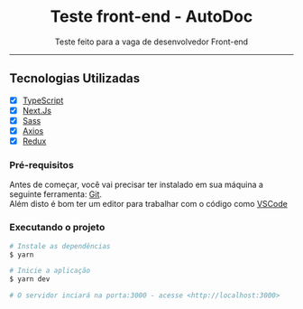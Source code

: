 <h1 align="center">
Teste front-end - AutoDoc
</h1>

<p align="center"> Teste feito para a vaga de desenvolvedor Front-end </p>

<hr>

## Tecnologias Utilizadas

- [x] [TypeScript](https://www.typescriptlang.org/)
- [x] [Next.Js](https://nextjs.org/)
- [x] [Sass](https://sass-lang.com/)
- [x] [Axios](https://axios-http.com/ptbr/docs/intro)
- [x] [Redux](https://redux.js.org/)

### Pré-requisitos

Antes de começar, você vai precisar ter instalado em sua máquina a seguinte ferramenta:
[Git](https://git-scm.com).<br>
Além disto é bom ter um editor para trabalhar com o código como [VSCode](https://code.visualstudio.com/)

### Executando o projeto

```bash
# Instale as dependências
$ yarn

# Inicie a aplicação
$ yarn dev

# O servidor inciará na porta:3000 - acesse <http://localhost:3000>
```
